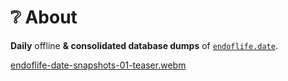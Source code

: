 # ❔ About

**Daily** offline **& consolidated database dumps** of [`endoflife.date`](https://endoflife.date/).

[endoflife-date-snapshots-01-teaser.webm](https://user-images.githubusercontent.com/5235127/225489897-d2d0bec2-6504-446a-b8d5-ab14c89f274c.webm)
